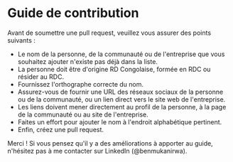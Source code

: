 # Guide de contribution

Avant de soumettre une pull request, veuillez vous assurer des points suivants :
- Le nom de la personne, de la communauté ou de l'entreprise que vous souhaitez ajouter n'existe pas déjà dans la liste.
- La personne doit être d'origine RD Congolaise, formée en RDC ou résider au RDC.
- Fournissez l'orthographe correcte du nom.
- Assurez-vous de fournir une URL des réseaux sociaux de la personne ou de la communauté, ou un lien direct vers le site web de l'entreprise.
- Les liens doivent mener directement au profil de la personne, à la page de la communauté ou au site de l'entreprise.
- Faites un effort pour ajouter le nom à l'endroit alphabétique pertinent.
- Enfin, créez une pull request.

Merci ! Si vous pensez qu'il y a des améliorations à apporter au guide, n'hésitez pas à me contacter sur LinkedIn (@benmukanirwa).